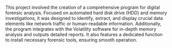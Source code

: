 This project involved the creation of a comprehensive program for digital forensic analysis. Focused on automated hard disk drive (HDD) and memory investigations, it was designed to identify, extract, and display crucial data elements like network traffic or human-readable information. Additionally, the program integrates with the Volatility software for in-depth memory analysis and outputs detailed reports. It also features a dedicated function to install necessary forensic tools, ensuring smooth operation. 
 
